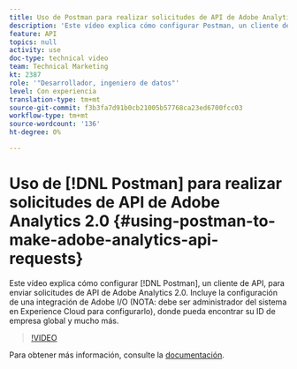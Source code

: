 ```yaml
---
title: Uso de Postman para realizar solicitudes de API de Adobe Analytics 2.0
description: 'Este vídeo explica cómo configurar Postman, un cliente de API, para enviar solicitudes de API de Adobe Analytics 2.0. Incluye la configuración de una integración de Adobe I/O (NOTA: debe ser administrador del sistema en Experience Cloud para configurarla), dónde encontrar el ID de la empresa global y más.'
feature: API
topics: null
activity: use
doc-type: technical video
team: Technical Marketing
kt: 2387
role: '"Desarrollador, ingeniero de datos"'
level: Con experiencia
translation-type: tm+mt
source-git-commit: f3b3fa7d91b0cb21005b57768ca23ed6700fcc03
workflow-type: tm+mt
source-wordcount: '136'
ht-degree: 0%

---
```



# Uso de [!DNL Postman] para realizar solicitudes de API de Adobe Analytics 2.0 {#using-postman-to-make-adobe-analytics-api-requests}

Este vídeo explica cómo configurar [!DNL Postman], un cliente de API, para enviar solicitudes de API de Adobe Analytics 2.0. Incluye la configuración de una integración de Adobe I/O (NOTA: debe ser administrador del sistema en Experience Cloud para configurarlo), donde pueda encontrar su ID de empresa global y mucho más.

>[!VIDEO](https://video.tv.adobe.com/v/25889/?quality=12)

Para obtener más información, consulte la [documentación](https://www.adobe.io/apis/experiencecloud/analytics/docs.html#!AdobeDocs/analytics-2.0-apis/master/oauth-postman.md).
